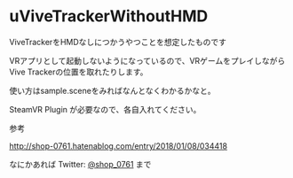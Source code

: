 # uViveTrackerWithoutHMD
ViveTrackerをHMDなしにつかうやつことを想定したものです

VRアプリとして起動しないようになっているので、VRゲームをプレイしながらVive Trackerの位置を取れたりします。

使い方はsample.sceneをみればなんとなくわかるかなと。

SteamVR Plugin が必要なので、各自入れてください。

参考

http://shop-0761.hatenablog.com/entry/2018/01/08/034418

なにかあれば Twitter: [@shop_0761](https://twitter.com/shop_0761 "Twitter") まで
